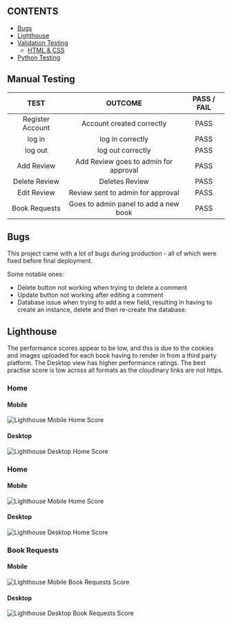 ## CONTENTS
  - [Bugs](#bugs)
  - [Lighthouse](#lighthouse)
  - [Validation Testing](#validation-testing)
    - [HTML \& CSS](#html--css)
  - [Python Testing](#python-testing)


## Manual Testing

| TEST | OUTCOME | PASS / FAIL |
|:---:|:---:|:---:|
| Register Account | Account created correctly | PASS |
| log in | log in correctly | PASS |
| log out | log out correctly | PASS |
| Add Review | Add Review goes to admin for approval | PASS |
| Delete Review | Deletes Review | PASS |
| Edit Review | Review sent to admin for approval | PASS |
| Book Requests | Goes to admin panel to add a new book | PASS |

## Bugs

This project came with a lot of bugs during production - all of which were fixed before final deployment.

Some notable ones:
- Delete button not working when trying to delete a comment
- Update button not working after editing a comment
- Database issue when trying to add a new field, resulting in having to create an instance, delete and then re-create the database.


## Lighthouse

The performance scores appear to be low, and this is due to the cookies and images uploaded for each book having to render in from a third party platform. The Desktop view has higher performance ratings. The best practise score is low across all formats as the cloudinary links are not https.

### Home
#### Mobile

![Lighthouse Mobile Home Score](documentation/lighthouse/mobile_home.png)

#### Desktop

![Lighthouse Desktop Home Score](documentation/lighthouse/desktop_home.png)

### Home
#### Mobile

![Lighthouse Mobile Home Score](documentation/lighthouse/mobile_book_details.png)

#### Desktop

![Lighthouse Desktop Home Score](documentation/lighthouse/desktop_book_details.png)

### Book Requests
#### Mobile

![Lighthouse Mobile Book Requests Score](documentation/lighthouse/mobile_book_request.png)

#### Desktop

![Lighthouse Desktop Book Requests Score](documentation/lighthouse/desktop_book_request.png)

